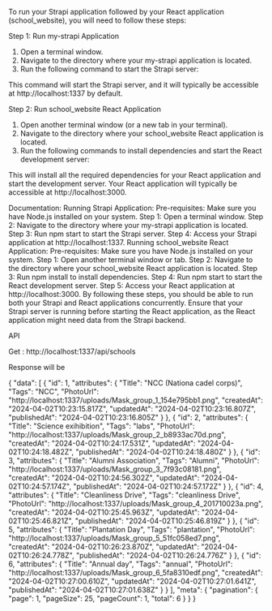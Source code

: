 To run your Strapi application followed by your React application (school_website), you will need to follow these steps:

Step 1: Run my-strapi Application
1. Open a terminal window.
2. Navigate to the directory where your my-strapi application is located.
3. Run the following command to start the Strapi server:



This command will start the Strapi server, and it will typically be accessible at http://localhost:1337 by default.


Step 2: Run school_website React Application
1. Open another terminal window (or a new tab in your terminal).
2. Navigate to the directory where your school_website React application is located.
3. Run the following commands to install dependencies and start the React development server:

This will install all the required dependencies for your React application and start the development server. Your React application will typically be accessible at http://localhost:3000.


Documentation:
Running Strapi Application:
Pre-requisites: Make sure you have Node.js installed on your system.
Step 1: Open a terminal window.
Step 2: Navigate to the directory where your my-strapi application is located.
Step 3: Run npm start to start the Strapi server.
Step 4: Access your Strapi application at http://localhost:1337.
Running school_website React Application:
Pre-requisites: Make sure you have Node.js installed on your system.
Step 1: Open another terminal window or tab.
Step 2: Navigate to the directory where your school_website React application is located.
Step 3: Run npm install to install dependencies.
Step 4: Run npm start to start the React development server.
Step 5: Access your React application at http://localhost:3000.
By following these steps, you should be able to run both your Strapi and React applications concurrently. Ensure that your Strapi server is running before starting the React application, as the React application might need data from the Strapi backend.






API

Get : http://localhost:1337/api/schools


Response will be 

{
    "data": [
        {
            "id": 1,
            "attributes": {
                "Title": "NCC (Nationa cadel corps)",
                "Tags": "NCC",
                "PhotoUrl": "http://localhost:1337/uploads/Mask_group_1_154e795bb1.png",
                "createdAt": "2024-04-02T10:23:15.817Z",
                "updatedAt": "2024-04-02T10:23:16.807Z",
                "publishedAt": "2024-04-02T10:23:16.805Z"
            }
        },
        {
            "id": 2,
            "attributes": {
                "Title": "Science exihibition",
                "Tags": "labs",
                "PhotoUrl": "http://localhost:1337/uploads/Mask_group_2_b8933ac70d.png",
                "createdAt": "2024-04-02T10:24:17.531Z",
                "updatedAt": "2024-04-02T10:24:18.482Z",
                "publishedAt": "2024-04-02T10:24:18.480Z"
            }
        },
        {
            "id": 3,
            "attributes": {
                "Title": "Alumni Association",
                "Tags": "Alumni",
                "PhotoUrl": "http://localhost:1337/uploads/Mask_group_3_7f93c08181.png",
                "createdAt": "2024-04-02T10:24:56.302Z",
                "updatedAt": "2024-04-02T10:24:57.174Z",
                "publishedAt": "2024-04-02T10:24:57.172Z"
            }
        },
        {
            "id": 4,
            "attributes": {
                "Title": "Cleanliness Drive",
                "Tags": "cleanliness Drive",
                "PhotoUrl": "http://localhost:1337/uploads/Mask_group_4_201710023a.png",
                "createdAt": "2024-04-02T10:25:45.963Z",
                "updatedAt": "2024-04-02T10:25:46.821Z",
                "publishedAt": "2024-04-02T10:25:46.819Z"
            }
        },
        {
            "id": 5,
            "attributes": {
                "Title": "Plantation Day",
                "Tags": "plantation",
                "PhotoUrl": "http://localhost:1337/uploads/Mask_group_5_51fc058ed7.png",
                "createdAt": "2024-04-02T10:26:23.870Z",
                "updatedAt": "2024-04-02T10:26:24.778Z",
                "publishedAt": "2024-04-02T10:26:24.776Z"
            }
        },
        {
            "id": 6,
            "attributes": {
                "Title": "Annual day",
                "Tags": "annual",
                "PhotoUrl": "http://localhost:1337/uploads/Mask_group_6_5fa8310edf.png",
                "createdAt": "2024-04-02T10:27:00.610Z",
                "updatedAt": "2024-04-02T10:27:01.641Z",
                "publishedAt": "2024-04-02T10:27:01.638Z"
            }
        }
    ],
    "meta": {
        "pagination": {
            "page": 1,
            "pageSize": 25,
            "pageCount": 1,
            "total": 6
        }
    }
}